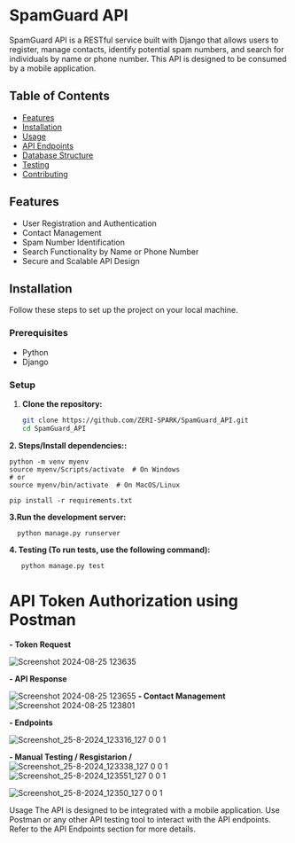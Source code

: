 # SpamGuard API

SpamGuard API is a RESTful service built with Django that allows users to register, manage contacts, identify potential spam numbers, and search for individuals by name or phone number. This API is designed to be consumed by a mobile application.

## Table of Contents

- [Features](#features)
- [Installation](#installation)
- [Usage](#usage)
- [API Endpoints](#api-endpoints)
- [Database Structure](#database-structure)
- [Testing](#testing)
- [Contributing](#contributing)


## Features

- User Registration and Authentication
- Contact Management
- Spam Number Identification
- Search Functionality by Name or Phone Number
- Secure and Scalable API Design

## Installation

Follow these steps to set up the project on your local machine.

### Prerequisites

- Python 
- Django 


### Setup

1. **Clone the repository:**

   ```bash
   git clone https://github.com/ZERI-SPARK/SpamGuard_API.git
   cd SpamGuard_API

**2. Steps/Install dependencies::**
      
    python -m venv myenv
    source myenv/Scripts/activate  # On Windows
    # or
    source myenv/bin/activate  # On MacOS/Linux

    pip install -r requirements.txt
    
      
**3.Run the development server:**
      
      python manage.py runserver

      
**4. Testing (To run tests, use the following command):**
   
       python manage.py test


       

# API Token Authorization using Postman
**- **Token Request****

![Screenshot 2024-08-25 123635](https://github.com/user-attachments/assets/2930111b-18de-412d-a39d-28ee57ecdaf9)

**- API Response**

![Screenshot 2024-08-25 123655](https://github.com/user-attachments/assets/f1251c9b-b891-41ad-a8ae-819864925fe8)
**- Contact Management**
![Screenshot 2024-08-25 123801](https://github.com/user-attachments/assets/e8dd5d0e-d8d1-4300-9b51-5add5dccdd5c)

**- Endpoints**

![Screenshot_25-8-2024_123316_127 0 0 1](https://github.com/user-attachments/assets/21cffec5-d477-40cc-9b56-dec7cc50783d)

**- Manual Testing / Resgistarion /**
![Screenshot_25-8-2024_123338_127 0 0 1](https://github.com/user-attachments/assets/68a8a962-63f6-44b7-8d88-ee865256bd57)
![Screenshot_25-8-2024_123551_127 0 0 1](https://github.com/user-attachments/assets/4c1fc33c-0b64-4972-ae1a-6a660a45da49)

![Screenshot_25-8-2024_12350_127 0 0 1](https://github.com/user-attachments/assets/5e5b88ec-ff00-4243-a237-09d1cebe905d)

Usage
The API is designed to be integrated with a mobile application. Use Postman or any other API testing tool to interact with the API endpoints. Refer to the API Endpoints section for more details.



